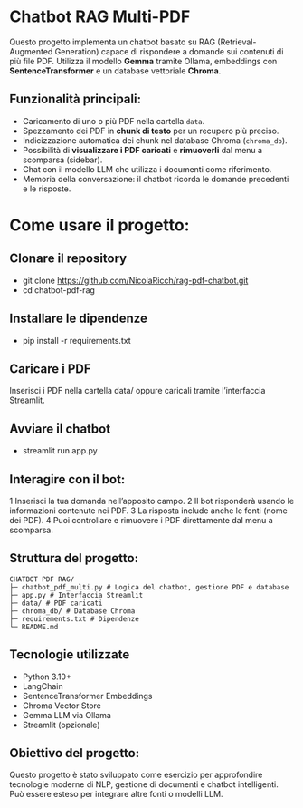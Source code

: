 # Chatbot RAG Multi-PDF

Questo progetto implementa un chatbot basato su RAG (Retrieval-Augmented Generation) capace di rispondere a domande sui contenuti di più file PDF. Utilizza il modello **Gemma** tramite Ollama, embeddings con **SentenceTransformer** e un database vettoriale **Chroma**.

## Funzionalità principali:
- Caricamento di uno o più PDF nella cartella `data`.
- Spezzamento dei PDF in **chunk di testo** per un recupero più preciso.
- Indicizzazione automatica dei chunk nel database Chroma (`chroma_db`).
- Possibilità di **visualizzare i PDF caricati** e **rimuoverli** dal menu a scomparsa (sidebar).
- Chat con il modello LLM che utilizza i documenti come riferimento.
- Memoria della conversazione: il chatbot ricorda le domande precedenti e le risposte.

# Come usare il progetto:

## Clonare il repository
- git clone https://github.com/NicolaRicch/rag-pdf-chatbot.git
- cd chatbot-pdf-rag

## Installare le dipendenze
- pip install -r requirements.txt

## Caricare i PDF
Inserisci i PDF nella cartella data/ oppure caricali tramite l’interfaccia Streamlit.

## Avviare il chatbot
- streamlit run app.py

## Interagire con il bot:
1 Inserisci la tua domanda nell’apposito campo.
2 Il bot risponderà usando le informazioni contenute nei PDF.
3 La risposta include anche le fonti (nome dei PDF).
4 Puoi controllare e rimuovere i PDF direttamente dal menu a scomparsa.

## Struttura del progetto:
```
CHATBOT PDF RAG/
├─ chatbot_pdf_multi.py # Logica del chatbot, gestione PDF e database
├─ app.py # Interfaccia Streamlit
├─ data/ # PDF caricati
├─ chroma_db/ # Database Chroma
├─ requirements.txt # Dipendenze
└─ README.md
```


## Tecnologie utilizzate

- Python 3.10+
- LangChain
- SentenceTransformer Embeddings
- Chroma Vector Store
- Gemma LLM via Ollama
- Streamlit (opzionale)

## Obiettivo del progetto:
Questo progetto è stato sviluppato come esercizio per approfondire tecnologie moderne di NLP, gestione di documenti e chatbot intelligenti. Può essere esteso per integrare altre fonti o modelli LLM.
